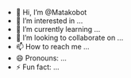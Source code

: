 - 👋 Hi, I’m @Matakobot
- 👀 I’m interested in ...
- 🌱 I’m currently learning ...
- 💞️ I’m looking to collaborate on ...
- 📫 How to reach me ...
- 😄 Pronouns: ...
- ⚡ Fun fact: ...

<!---
Matakobot/Matakobot is a ✨ special ✨ repository because its `README.md` (this file) appears on your GitHub profile.
You can click the Preview link to take a look at your changes.
--->
